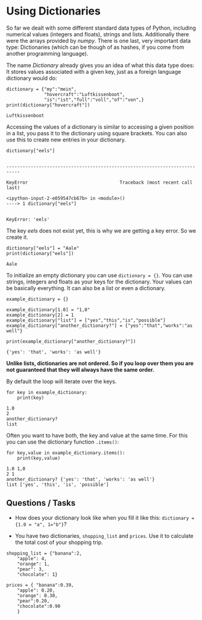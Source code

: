 
# Using Dictionaries

So far we dealt with some different standard data types of Python, including numerical values (integers and floats), strings and lists. Additionally there were the arrays provided by *numpy*. There is one last, very important data type: Dictionaries (which can be though of as hashes, if you come from another programming language).

The name *Dictionary* already gives you an idea of what this data type does: It stores values associated with a given key, just as a foreign language dictionary would do:


    dictionary = {"my":"mein",
                  "hovercraft":"Luftkissenboot",
                  "is":"ist","full":"voll","of":"von",}
    print(dictionary["hovercraft"])

    Luftkissenboot


Accessing the values of a dictionary is similar to accessing a given position in a list, you pass it to the dictionary using square brackets. You can also use this to create new entries in your dictionary.


    dictionary["eels"]


    ---------------------------------------------------------------------------

    KeyError                                  Traceback (most recent call last)

    <ipython-input-2-e059547cb67b> in <module>()
    ----> 1 dictionary["eels"]


    KeyError: 'eels'


The key *eels* does not exist yet, this is why we are getting a key error. So we create it.


    dictionary["eels"] = "Aale"
    print(dictionary["eels"])

    Aale


To initialize an empty dictionary you can use `dictionary = {}`. You can use strings, integers and floats as your keys for the dictionary. Your values can be basically everything. It can also be a list or even a dictionary.


    example_dictionary = {}

    example_dictionary[1.0] = "1,0"
    example_dictionary[2] = 1
    example_dictionary["list"] = ["yes","this","is","possible"]
    example_dictionary["another_dictionary?"] = {"yes":"that","works":"as well"}

    print(example_dictionary["another_dictionary?"])

    {'yes': 'that', 'works': 'as well'}


**Unlike lists, dictionaries are not ordered. So if you loop over them you are not guaranteed that they will always have the same order.**

By default the loop will iterate over the keys.


    for key in example_dictionary:
        print(key)

    1.0
    2
    another_dictionary?
    list


Often you want to have both, the key and value at the same time. For this you can use the dictionary function `.items()`:


    for key,value in example_dictionary.items():
        print(key,value)

    1.0 1,0
    2 1
    another_dictionary? {'yes': 'that', 'works': 'as well'}
    list ['yes', 'this', 'is', 'possible']


## Questions / Tasks

* How does your dictionary look like when you fill it like this: `dictionary = {1.0 = "a", 1="b"}`?

* You have two dictionaries, `shopping_list` and `prices`. Use it to calculate the total cost of your shopping trip.

```
shopping_list = {"banana":2,
    "apple": 4,
    "orange": 1,
    "pear": 3,
    "chocolate": 1}
```

```
prices = { "banana":0.39,
    "apple": 0.20,
    "orange": 0.30,
    "pear":0.20,
    "chocolate":0.90
    }
```
